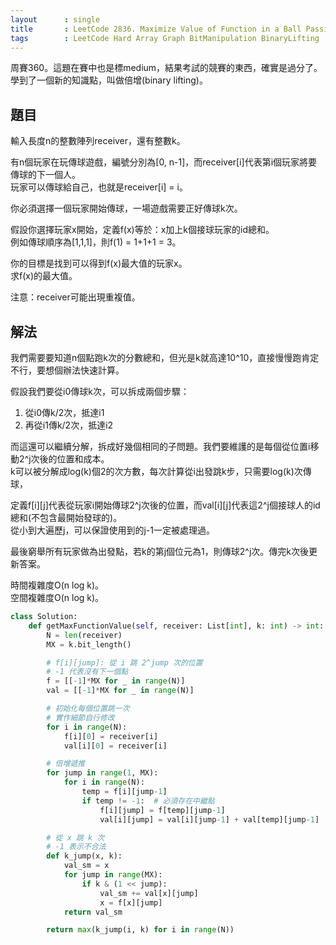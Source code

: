 ```yaml
---
layout      : single
title       : LeetCode 2836. Maximize Value of Function in a Ball Passing Game
tags        : LeetCode Hard Array Graph BitManipulation BinaryLifting
---
```

周賽360。這題在賽中也是標medium，結果考試的競賽的東西，確實是過分了。  
學到了一個新的知識點，叫做倍增(binary lifting)。  

## 題目

輸入長度n的整數陣列receiver，還有整數k。  

有n個玩家在玩傳球遊戲，編號分別為[0, n-1]，而receiver[i]代表第i個玩家將要傳球的下一個人。  
玩家可以傳球給自己，也就是receiver[i] = i。  

你必須選擇一個玩家開始傳球，一場遊戲需要正好傳球k次。  

假設你選擇玩家x開始，定義f(x)等於：x加上k個接球玩家的id總和。  
例如傳球順序為[1,1,1]，則f(1) = 1+1+1 = 3。  

你的目標是找到可以得到f(x)最大值的玩家x。  
求f(x)的最大值。  

注意：receiver可能出現重複值。  

## 解法

我們需要要知道n個點跑k次的分數總和，但光是k就高達10^10，直接慢慢跑肯定不行，要想個辦法快速計算。  

假設我們要從i0傳球k次，可以拆成兩個步驟：  

1. 從i0傳k/2次，抵達i1  
2. 再從i1傳k/2次，抵達i2

而這還可以繼續分解，拆成好幾個相同的子問題。我們要維護的是每個從位置i移動2^j次後的位置和成本。  
k可以被分解成log(k)個2的次方數，每次計算從i出發跳k步，只需要log(k)次傳球，

定義f[i][j]代表從玩家i開始傳球2^j次後的位置，而val[i][j]代表這2^j個接球人的id總和(不包含最開始發球的)。  
從小到大遍歷j，可以保證使用到的j-1一定被處理過。  

最後窮舉所有玩家做為出發點，若k的第j個位元為1，則傳球2^j次。傳完k次後更新答案。  

時間複雜度O(n log k)。  
空間複雜度O(n log k)。  

```python
class Solution:
    def getMaxFunctionValue(self, receiver: List[int], k: int) -> int:
        N = len(receiver)
        MX = k.bit_length()

        # f[i][jump]: 從 i 跳 2^jump 次的位置
        # -1 代表沒有下一個點
        f = [[-1]*MX for _ in range(N)]
        val = [[-1]*MX for _ in range(N)]

        # 初始化每個位置跳一次
        # 實作細節自行修改
        for i in range(N):
            f[i][0] = receiver[i]
            val[i][0] = receiver[i]

        # 倍增遞推
        for jump in range(1, MX):
            for i in range(N):
                temp = f[i][jump-1]
                if temp != -1:  # 必須存在中繼點
                    f[i][jump] = f[temp][jump-1]
                    val[i][jump] = val[i][jump-1] + val[temp][jump-1]

        # 從 x 跳 k 次
        # -1 表示不合法
        def k_jump(x, k):
            val_sm = x
            for jump in range(MX):
                if k & (1 << jump):
                    val_sm += val[x][jump]
                    x = f[x][jump]
            return val_sm

        return max(k_jump(i, k) for i in range(N))
```
